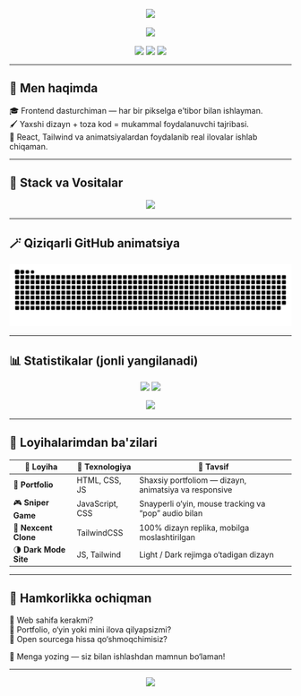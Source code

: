 <!-- Gradientli Header Banner -->
<p align="center">
  <img src="https://capsule-render.vercel.app/api?type=waving&color=0:1ABC9C,100:2ECC71&height=180&section=header&text=Sarvarbek%20Esonaliyev&fontSize=40&fontColor=ffffff" />
</p>

<!-- Typing animatsiyasi -->
<p align="center">
  <img src="https://readme-typing-svg.demolab.com?font=JetBrains+Mono&size=24&pause=1000&color=58A6FF&center=true&vCenter=true&width=1000&lines=Assalomu+alaykum!+Men+Sarvarbek+Esonaliyev.;Frontend+Dasturchi+%7C+HTML%2C+CSS%2C+JS%2C+React;Yaratishga+mehr+bilan+yondashaman.;Open+source+va+portfolio+loyihalarda+faolman." />
</p>

<!-- Social badges -->
<p align="center">
  <a href="mailto:sarvarbek@gmail.com"><img src="https://img.shields.io/badge/Email-D14836?style=for-the-badge&logo=gmail&logoColor=white" /></a>
  <a href="https://t.me/sarvarbek__esonaliyev"><img src="https://img.shields.io/badge/Telegram-2CA5E0?style=for-the-badge&logo=telegram&logoColor=white" /></a>
  <a href="https://github.com/sarvarbek"><img src="https://img.shields.io/badge/GitHub-181717?style=for-the-badge&logo=github&logoColor=white" /></a>
</p>

---

## 🧠 Men haqimda

🎓 Frontend dasturchiman — har bir pikselga e’tibor bilan ishlayman.  
🖌 Yaxshi dizayn + toza kod = mukammal foydalanuvchi tajribasi.  
🌱 React, Tailwind va animatsiyalardan foydalanib real ilovalar ishlab chiqaman.  

---

## 🔧 Stack va Vositalar

<p align="center">
  <img src="https://skillicons.dev/icons?i=html,css,js,react,tailwind,bootstrap,git,github,vscode,figma,netlify" />
</p>

---

## 🪄 Qiziqarli GitHub animatsiya

<p align="center">
  <img src="https://github.com/Platane/snk/raw/output/github-contribution-grid-snake.svg" alt="snake animation" />
</p>

---

## 📊 Statistikalar (jonli yangilanadi)

<p align="center">
  <img src="https://github-readme-stats.vercel.app/api?username=sarvarbek&show_icons=true&theme=tokyonight&count_private=true" width="48%" />
  <img src="https://github-readme-streak-stats.herokuapp.com?user=sarvarbek&theme=tokyonight" width="48%" />
</p>

<p align="center">
  <img src="https://github-readme-stats.vercel.app/api/top-langs/?username=sarvarbek&layout=compact&theme=tokyonight" width="48%" />
</p>

---

## 🚀 Loyihalarimdan ba'zilari

| 📌 Loyiha              | 🧩 Texnologiya               | 📝 Tavsif |
|------------------------|-----------------------------|----------|
| 🎯 **Portfolio**       | HTML, CSS, JS               | Shaxsiy portfoliom — dizayn, animatsiya va responsive |
| 🎮 **Sniper Game**     | JavaScript, CSS             | Snayperli o‘yin, mouse tracking va “pop” audio bilan |
| 💼 **Nexcent Clone**   | TailwindCSS                 | 100% dizayn replika, mobilga moslashtirilgan |
| 🌗 **Dark Mode Site**  | JS, Tailwind                | Light / Dark rejimga o‘tadigan dizayn |

---

## 🤝 Hamkorlikka ochiqman

🎯 Web sahifa kerakmi?  
🎯 Portfolio, o‘yin yoki mini ilova qilyapsizmi?  
🎯 Open sourcega hissa qo‘shmoqchimisiz?

📩 Menga yozing — siz bilan ishlashdan mamnun bo‘laman!

---

<p align="center">
  <img src="https://capsule-render.vercel.app/api?type=waving&color=0:1ABC9C,100:2ECC71&height=120&section=footer" />
</p>
